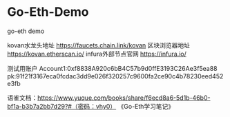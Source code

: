# Go-Eth-Demo
go-eth demo

kovan水龙头地址
https://faucets.chain.link/kovan
区块浏览器地址
https://kovan.etherscan.io/
infura外部节点官网
https://infura.io/

测试用账户
Account1:0xf8838A920c6bB4C57b9d0ffE3193C26Ae3f5ea88
pk:91f21f3167eca0fcdac3dd9e026f320257c9600fa2ce90c4b78230eed452e3fb

语雀文档：https://www.yuque.com/books/share/f6ecd8a6-5d1b-46b0-bf1a-b3b7a2bb7d29?#（密码：vhy0） 《Go-Eth学习笔记》
